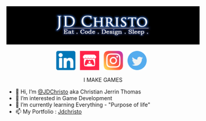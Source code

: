 <img align="centre" src="https://github.com/JDChristo/JDChristo/blob/main/img/2.jpg?raw=tru">
<p align="center">
<a href = "https://www.linkedin.com/in/jerrin-thomas-7b1b80152/">
<img width="50" height="50" src="https://github.com/JDChristo/JDChristo/blob/main/img/linkedin.png"></a>&nbsp;&nbsp;
<a href = "https://jd-christo.itch.io/">
<img width="50" height="50" src="https://github.com/JDChristo/JDChristo/blob/main/img/itch.png"></a>&nbsp;&nbsp;
<a href = "https://www.instagram.com/jd_christo/">
<img width="50" height="50" src="https://github.com/JDChristo/JDChristo/blob/main/img/instagram.png"></a>&nbsp;&nbsp;
<a href = "https://twitter.com/jd1678">
<img width="50" height="50" src="https://github.com/JDChristo/JDChristo/blob/main/img/twitter.png"></a>&nbsp;&nbsp;
</p>
<p align="center">
I MAKE GAMES
</p>

- 👋 Hi, I’m [@JDChristo](https://jdchristo.github.io/portfolio/) aka Christian Jerrin Thomas
- 👀 I’m interested in Game Development
- 🌱 I’m currently learning Everything - "Purpose of life"
- 📫 My Portfolio : [Jdchristo](https://jdchristo.github.io/portfolio/work.html)
